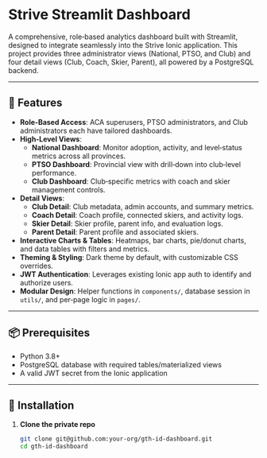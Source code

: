 # Strive Streamlit Dashboard

A comprehensive, role‑based analytics dashboard built with Streamlit, designed to integrate seamlessly into the Strive Ionic application. This project provides three administrator views (National, PTSO, and Club) and four detail views (Club, Coach, Skier, Parent), all powered by a PostgreSQL backend.

---

## 🚀 Features

- **Role‑Based Access**: ACA superusers, PTSO administrators, and Club administrators each have tailored dashboards.  
- **High‑Level Views**:  
  - **National Dashboard**: Monitor adoption, activity, and level‑status metrics across all provinces.  
  - **PTSO Dashboard**: Provincial view with drill‑down into club‑level performance.  
  - **Club Dashboard**: Club‑specific metrics with coach and skier management controls.  
- **Detail Views**:  
  - **Club Detail**: Club metadata, admin accounts, and summary metrics.  
  - **Coach Detail**: Coach profile, connected skiers, and activity logs.  
  - **Skier Detail**: Skier profile, parent info, and evaluation logs.  
  - **Parent Detail**: Parent profile and associated skiers.  
- **Interactive Charts & Tables**: Heatmaps, bar charts, pie/donut charts, and data tables with filters and metrics.  
- **Theming & Styling**: Dark theme by default, with customizable CSS overrides.  
- **JWT Authentication**: Leverages existing Ionic app auth to identify and authorize users.  
- **Modular Design**: Helper functions in `components/`, database session in `utils/`, and per‑page logic in `pages/`.  

---

## 📦 Prerequisites

- Python 3.8+  
- PostgreSQL database with required tables/materialized views  
- A valid JWT secret from the Ionic application  

---

## 🔧 Installation

1. **Clone the private repo**  
   ```bash
   git clone git@github.com:your-org/gth-id-dashboard.git
   cd gth-id-dashboard
